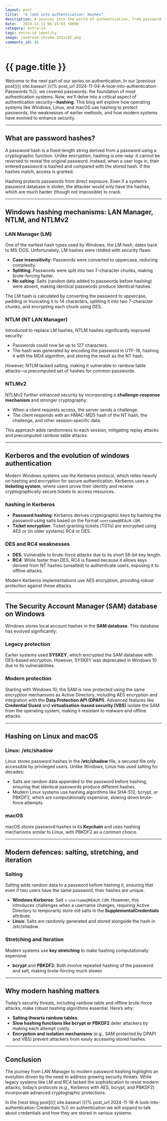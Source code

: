 ```yaml
---
layout: post
title:  "A look into authentication: Hashes"
description: A journey into the world of authentication, from passwords, hashes, credentials, protocols, MFA, through to passwordless
date:   2024-11-11 06:15:03 +0000
category: entra-id
tags: entra-id identity
image: /android-chrome-192x192.png
comments_id: 48
---
```

<h1>{{ page.title }}</h1>

Welcome to the next part of our series on authentication. In our [previous post]({{ site.baseurl }}{% post_url 2024-11-04-A-look-into-authentication-Passwords %}), we covered passwords: the foundation of most authentication systems. Now, we'll delve into a critical aspect of authentication security—**hashing**. This blog will explore how operating systems like Windows, Linux, and macOS use hashing to protect passwords, the weaknesses of earlier methods, and how modern systems have evolved to enhance security.  

---

## What are password hashes?  

A password hash is a fixed-length string derived from a password using a cryptographic function. Unlike encryption, hashing is one-way: it cannot be reversed to reveal the original password. Instead, when a user logs in, their entered password is hashed and compared with the stored hash. If the hashes match, access is granted.  

Hashing protects passwords from direct exposure. Even if a system’s password database is stolen, the attacker would only have the hashes, which are much harder (though not impossible) to crack.  

---

## Windows hashing mechanisms: LAN Manager, NTLM, and NTLMv2  

### LAN Manager (LM)  

One of the earliest hash types used by Windows, the LM hash, dates back to MS-DOS. Unfortunately, LM hashes were riddled with security flaws:  
- **Case insensitivity**: Passwords were converted to uppercase, reducing complexity.  
- **Splitting**: Passwords were split into two 7-character chunks, making brute-forcing faster.  
- **No salting**: Salts (random data added to passwords before hashing) were absent, making identical passwords produce identical hashes.  

The LM hash is calculated by converting the password to uppercase, padding or truncating it to 14 characters, splitting it into two 7-character chunks, and encrypting each chunk using DES.  

### NTLM (NT LAN Manager)  

Introduced to replace LM hashes, NTLM hashes significantly improved security:  
- Passwords could now be up to 127 characters.  
- The hash was generated by encoding the password in UTF-16, hashing it with the MD4 algorithm, and storing the result as the NT hash.  

However, NTLM lacked salting, making it vulnerable to rainbow table attacks—a precomputed set of hashes for common passwords.  

### NTLMv2  

NTLMv2 further enhanced security by incorporating a **challenge-response mechanism** and stronger cryptography:  
- When a client requests access, the server sends a challenge.  
- The client responds with an HMAC-MD5 hash of the NT hash, the challenge, and other session-specific data.  

This approach adds randomness to each session, mitigating replay attacks and precomputed rainbow table attacks.  

---

## Kerberos and the evolution of windows authentication  

Modern Windows systems use the Kerberos protocol, which relies heavily on hashing and encryption for secure authentication. Kerberos uses a **ticketing system**, where users prove their identity and receive cryptographically secure tickets to access resources.  

### hashing in Kerberos  
- **Password hashing**: Kerberos derives cryptographic keys by hashing the password using salts based on the format `username@REALM.COM`.  
- **Ticket encryption**: Ticket-granting tickets (TGTs) are encrypted using AES or (in older systems) RC4 or DES.  

### DES and RC4 weaknesses  
- **DES**: Vulnerable to brute-force attacks due to its short 56-bit key length.  
- **RC4**: While faster than DES, RC4 is flawed because it allows keys derived from NT hashes (unsalted) to authenticate users, exposing it to offline attacks.  

Modern Kerberos implementations use AES encryption, providing robust protection against these attacks.  

---

## The Security Account Manager (SAM) database on Windows  

Windows stores local account hashes in the **SAM database**. This database has evolved significantly:  

### Legacy protection  
Earlier systems used **SYSKEY**, which encrypted the SAM database with DES-based encryption. However, SYSKEY was deprecated in Windows 10 due to its vulnerabilities.  

### Modern protection  
Starting with Windows 10, the SAM is now protected using the same encryption mechanisms as Active Directory, including AES encryption and integration with the **Data Protection API (DPAPI)**. Advanced features like **Credential Guard** and **virtualisation-based security (VBS)** isolate the SAM from the operating system, making it resistant to malware and offline attacks.  

---

## Hashing on Linux and macOS  

### Linux: /etc/shadow  
Linux stores password hashes in the **/etc/shadow** file, a secured file only accessible by privileged users. Unlike Windows, Linux has used salting for decades:  
- Salts are random data appended to the password before hashing, ensuring that identical passwords produce different hashes.  
- Modern Linux systems use hashing algorithms like SHA-512, bcrypt, or PBKDF2, which are computationally expensive, slowing down brute-force attempts.  

### macOS  
macOS stores password hashes in its **Keychain** and uses hashing mechanisms similar to Linux, with PBKDF2 as a common choice.  

---

## Modern defences: salting, stretching, and iteration  

### Salting  
Salting adds random data to a password before hashing it, ensuring that even if two users have the same password, their hashes are unique.  

- **Windows Kerberos**: Salt = `username@REALM.COM`. However, this introduces challenges when a username changes, requiring Active Directory to temporarily store old salts in the **SupplementalCredentials** attribute.  
- **Linux**: Salts are randomly generated and stored alongside the hash in /etc/shadow.  

### Stretching and iteration  
Modern systems use **key stretching** to make hashing computationally expensive:  
- **bcrypt** and **PBKDF2**: Both involve repeated hashing of the password and salt, making brute-forcing much slower.  

---

## Why modern hashing matters  

Today’s security threats, including rainbow table and offline brute-force attacks, make robust hashing algorithms essential. Here’s why:  
- **Salting thwarts rainbow tables**.  
- **Slow hashing functions like bcrypt or PBKDF2** deter attackers by making each attempt costly.  
- **Encryption and isolation mechanisms** (e.g., SAM protected by DPAPI and VBS) prevent attackers from easily accessing stored hashes.  

---

## Conclusion  

The journey from LAN Manager to modern password hashing highlights an evolution driven by the need to address growing security threats. While legacy systems like LM and RC4 lacked the sophistication to resist modern attacks, today’s protocols (e.g., Kerberos with AES, bcrypt, and PBKDF2) incorporate advanced cryptographic protections. 

In the [next blog post]({{ site.baseurl }}{% post_url 2024-11-18-A-look-into-authentication-Credentials %}) on authentication we will expand to talk about credentials and how they are stored in various systems 

